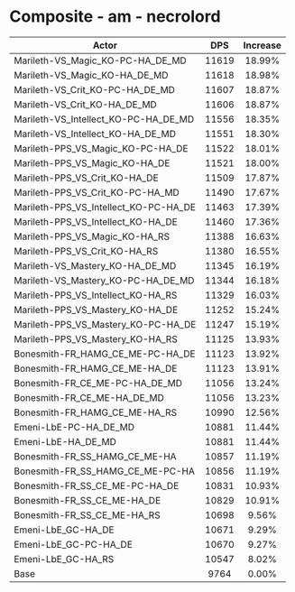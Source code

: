 # Composite - am - necrolord
| Actor | DPS | Increase |
|---|:---:|:---:|
|Marileth-VS_Magic_KO-PC-HA_DE_MD|11619|18.99%|
|Marileth-VS_Magic_KO-HA_DE_MD|11618|18.98%|
|Marileth-VS_Crit_KO-PC-HA_DE_MD|11607|18.87%|
|Marileth-VS_Crit_KO-HA_DE_MD|11606|18.87%|
|Marileth-VS_Intellect_KO-PC-HA_DE_MD|11556|18.35%|
|Marileth-VS_Intellect_KO-HA_DE_MD|11551|18.30%|
|Marileth-PPS_VS_Magic_KO-PC-HA_DE|11522|18.01%|
|Marileth-PPS_VS_Magic_KO-HA_DE|11521|18.00%|
|Marileth-PPS_VS_Crit_KO-HA_DE|11509|17.87%|
|Marileth-PPS_VS_Crit_KO-PC-HA_MD|11490|17.67%|
|Marileth-PPS_VS_Intellect_KO-PC-HA_DE|11463|17.39%|
|Marileth-PPS_VS_Intellect_KO-HA_DE|11460|17.36%|
|Marileth-PPS_VS_Magic_KO-HA_RS|11388|16.63%|
|Marileth-PPS_VS_Crit_KO-HA_RS|11380|16.55%|
|Marileth-VS_Mastery_KO-HA_DE_MD|11345|16.19%|
|Marileth-VS_Mastery_KO-PC-HA_DE_MD|11344|16.18%|
|Marileth-PPS_VS_Intellect_KO-HA_RS|11329|16.03%|
|Marileth-PPS_VS_Mastery_KO-HA_DE|11252|15.24%|
|Marileth-PPS_VS_Mastery_KO-PC-HA_DE|11247|15.19%|
|Marileth-PPS_VS_Mastery_KO-HA_RS|11125|13.93%|
|Bonesmith-FR_HAMG_CE_ME-PC-HA_DE|11123|13.92%|
|Bonesmith-FR_HAMG_CE_ME-HA_DE|11123|13.91%|
|Bonesmith-FR_CE_ME-PC-HA_DE_MD|11056|13.24%|
|Bonesmith-FR_CE_ME-HA_DE_MD|11056|13.23%|
|Bonesmith-FR_HAMG_CE_ME-HA_RS|10990|12.56%|
|Emeni-LbE-PC-HA_DE_MD|10881|11.44%|
|Emeni-LbE-HA_DE_MD|10881|11.44%|
|Bonesmith-FR_SS_HAMG_CE_ME-HA|10857|11.19%|
|Bonesmith-FR_SS_HAMG_CE_ME-PC-HA|10856|11.19%|
|Bonesmith-FR_SS_CE_ME-PC-HA_DE|10831|10.93%|
|Bonesmith-FR_SS_CE_ME-HA_DE|10829|10.91%|
|Bonesmith-FR_SS_CE_ME-HA_RS|10698|9.56%|
|Emeni-LbE_GC-HA_DE|10671|9.29%|
|Emeni-LbE_GC-PC-HA_DE|10670|9.27%|
|Emeni-LbE_GC-HA_RS|10547|8.02%|
|Base|9764|0.00%|
